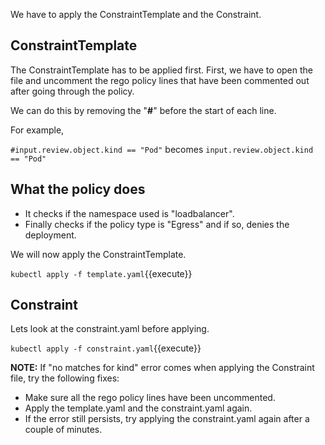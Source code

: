 We have to apply the ConstraintTemplate and the Constraint.

## ConstraintTemplate
The ConstraintTemplate has to be applied first.
First, we have to open the file and uncomment the rego policy lines that have been commented out after going through the policy. 

We can do this by removing the "**#**" before the start of each line.

For example, 

`#input.review.object.kind == "Pod"` becomes `input.review.object.kind == "Pod"`

## What the policy does
- It checks if the namespace used is "loadbalancer".
- Finally checks if the policy type is "Egress" and if so, denies the deployment.

We will now apply the ConstraintTemplate.

`kubectl apply -f template.yaml`{{execute}}

## Constraint
Lets look at the constraint.yaml before applying.

`kubectl apply -f constraint.yaml`{{execute}}

**NOTE:** If "no matches for kind" error comes when applying the Constraint file, try the following fixes:
- Make sure all the rego policy lines have been uncommented. 
- Apply the template.yaml and the constraint.yaml again.
- If the error still persists, try applying the constraint.yaml again after a couple of minutes.
